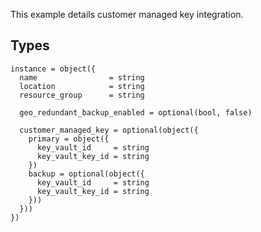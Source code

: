 This example details customer managed key integration.

## Types

```hcl
instance = object({
  name                = string
  location            = string
  resource_group      = string

  geo_redundant_backup_enabled = optional(bool, false)

  customer_managed_key = optional(object({
    primary = object({
      key_vault_id     = string
      key_vault_key_id = string
    })
    backup = optional(object({
      key_vault_id     = string
      key_vault_key_id = string
    }))
  }))
})
```
